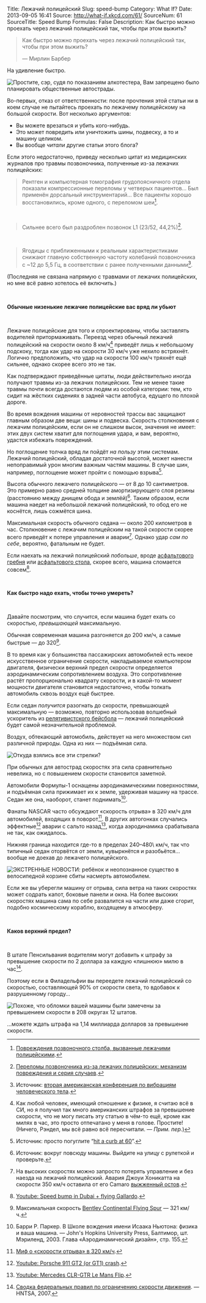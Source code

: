 Title: Лежачий полицейский
Slug: speed-bump
Category: What If?
Date: 2013-09-05 16:41
Source: http://what-if.xkcd.com/61/
SourceNum: 61
SourceTitle: Speed Bump
Formulas: False
Description: Как быстро можно проехать через лежачий полицейский так, чтобы при этом выжить?

> Как быстро можно проехать через лежачий полицейский так, чтобы при этом выжить?
>
> — Мирлин Барбер

На удивление быстро.

![](/uploads/061-speed-bump/speedbump_dot_ru.png "Простите, сэр, судя по показаниям алкотестера, Вам запрещено было планировать общественные автострады.")

Во-первых, отказ от ответственности: после прочтения этой статьи ни в коем случае не пытайтесь проехать по лежачему полицейскому на большой скорости. Вот несколько аргументов:

* Вы можете врезаться и убить кого-нибудь.
* Это может повредить или уничтожить шины, подвеску, а то и машину целиком.
* Вы вообще _читали_ другие статьи этого блога?

Если этого недостаточно, приведу несколько цитат из медицинских журналов про травмы позвоночника, полученные из-за лежачих полицейских:

> Рентген и компьютерная томография грудопоясничного отдела показали компрессионные переломы у четверых пациентов… Был применён дорсальный инструментарий… Все пациенты хорошо восстановились, кроме одного, с переломом шеи[^1].

&nbsp;

> Сильнее всего был раздроблен позвонок L1 (23/52, 44,2%)[^2].

&nbsp;

> Ягодицы с приближенными к реальным характеристиками снижают главную собственную частоту колебаний позвоночника с ~12 до 5,5 Гц, в соответствии с ранее полученными данными[^3].

(Последняя не связана напрямую с травмами от лежачих полицейских, но мне всё равно хотелось её включить.)

&nbsp;

**Обычные низенькие лежачие полицейские вас вряд ли убьют**

&nbsp;

Лежачие полицейские для того и спроектированы, чтобы заставлять водителей притормаживать. Переезд через обычный лежачий полицейский на скорости около 8 км/ч[^4] приведёт лишь к небольшому подскоку, тогда как удар на скорости 30 км/ч уже нехило встряхнёт. Логично предположить, что удар на скорости 100 км/ч тряхнёт ещё сильнее, однако скорее всего это не так.

Как подтверждают приведённые цитаты, люди действительно иногда получают травмы из-за лежачих полицейских. Тем не менее такие травмы почти всегда достаются людям из особой категории: тем, кто сидит на жёстких сидениях в задней части автобуса, едущего по плохой дороге.

Во время вождения машины от неровностей трассы вас защищают главным образом две вещи: шины и подвеска. Скорость столкновения с лежачим полицейским, если он не слишком высок, значения не имеет: этих двух систем хватит для поглощения удара, и вам, вероятно, удастся избежать повреждений.

Но поглощение толчка вряд ли пойдёт _на пользу_ этим системам. Лежачий полицейский, обладая достаточной высотой, может нанести непоправимый урон многим важным частям машины. В случае шин, например, поглощение может пройти с помощью взрыва[^5].

Высота обычного лежачего полицейского — от 8 до 10 сантиметров. Это примерно равно средней толщине амортизирующего слоя резины (расстоянию между днищем обода и землёй)[^6]. Таким образом, если машина наедет на небольшой лежачий полицейский, то обод его не коснётся, лишь сожмётся шина.

Максимальная скорость обычного седана — около 200 километров в час. Столкновение с лежачим полицейским на такой скорости скорее всего приведёт к потере управления и аварии[^7]. Однако удар _сам по себе_, вероятно, фатальным не будет.

Если наехать на лежачий полицейский _побольше_, вроде [асфальтового гребня](https://en.wikipedia.org/wiki/Speed_hump) или [асфальтового стола](https://en.wikipedia.org/wiki/Speed_table), скорее всего, машина сломается совсем[^8].

&nbsp;

**Как быстро надо ехать, чтобы точно умереть?**

&nbsp;

Давайте посмотрим, что случится, если машина будет ехать со скоростью, _превышающей_ максимальную.

Обычная современная машина разгоняется до 200 км/ч, а самые быстрые — до 320[^9].

В то время как у большинства пассажирских автомобилей есть некое искусственное ограничение скорости, накладываемое компьютером двигателя, физически верхний предел скорости определяется аэродинамическим сопротивлением воздуха. Это сопротивление растёт пропорционально квадрату скорости, и в какой-то момент мощности двигателя становится недостаточно, чтобы толкать автомобиль сквозь воздух ещё быстрее.

Если седан _получится_ разогнать до скорости, превышающей максимальную — возможно, повторно использовав волшебный ускоритель из [релятивистского бейсбола](/relativistic-baseball/) — лежачий полицейский будет самой незначительной проблемой.

Воздух, обтекающий автомобиль, действует на него множеством сил различной природы. Одна из них — подъёмная сила.

![](/uploads/061-speed-bump/speedbump_forces.png "Откуда взялись все эти стрелки?")

При обычных для автострад скоростях эта сила сравнительно невелика, но с повышением скорости становится заметной.

Автомобили Формулы-1 оснащены аэродинамическими поверхностями, и подъёмная сила прижимает их к земле, удерживая машину на трассе. Седан же она, наоборот, станет поднимать[^10].

Фанаты NASCAR часто обсуждают «скорость отрыва» в 320 км/ч для автомобилей, входящих в поворот[^11]. В других автогонках случались эффектные[^12] аварии с сальто назад[^13], когда аэродинамика срабатывала не так, как ожидалось.

Нижняя граница находится где-то в пределах 240–480\ км/ч, так что типичный седан оторвётся от земли, кувыркнётся и разобьётся… вообще не доехав до лежачего полицейского.

![](/uploads/061-speed-bump/speedbump_flip.png "ЭКСТРЕННЫЕ НОВОСТИ: ребёнок и неопознанное существо в велосипедной корзине сбиты насмерть автомобилем.")

Если же вы уберегли машину от отрыва, сила ветра на таких скоростях может содрать капот, боковые панели и окна. На более высоких скоростях машина сама по себе развалится на части или даже сгорит, подобно космическому кораблю, входящему в атмосферу.

&nbsp;

**Каков верхний предел?**

&nbsp;

В штате Пенсильвания водителям могут добавить к штрафу за превышение скорости по 2 доллара за каждую «лишнюю» милю в час[^14].

Поэтому если в Филадельфии вы переедете лежачий полицейский со скоростью, составляющей 90% от скорости света, то вдобавок к разрушенному городу…

![](/uploads/061-speed-bump/speedbump_city_ru.png "Похоже, что обломки вашей машины были замечены за превышением скорости в 208 округах 12 штатов.")

…можете ждать штрафа на 1,14 миллиарда долларов за превышение скорости.

[^1]: [Повреждения позвоночного столба, вызванные лежачими полицейскими](http://akademikpersonel.duzce.edu.tr/hayatikandis/sci/hayatikandis12.01.2012_08.54.59sci.pdf).
[^2]: [Переломы позвоночника из-за лежачих полицейских: механизм повреждения и серия случаев](http://www.ncbi.nlm.nih.gov/pubmed/21150664).
[^3]: Источник: [вторая американская конференция по вибрациям человеческого тела](http://www.cdc.gov/niosh/mining/UserFiles/works/pdfs/2009-145.pdf).
[^4]: Как любой человек, имеющий отношение к физике, я считаю всё в СИ, но я получил так много американских штрафов за превышение скорости, что не могу писать эту статью в чём-то ещё, кроме как милях в час, это просто отпечатано у меня в голове. Простите! (Ничего, Рэндел, мы всё равно всё пересчитали. — *Прим. пер.*)
[^5]: Источник: просто погуглите “[hit a curb at 60](http://www.google.com/search?q=hit+a+curb+at+60)”.
[^6]: Источник: вокруг повсюду машины. Выйдите на улицу с рулеткой и проверьте.
[^7]: На высоких скоростях можно запросто потерять управление и без наезда на лежачий полицейский. Авария Джоуи Хоникатта на скорости 350 км/ч оставила от его Camaro [выжженный остов](http://gmauthority.com/blog/2013/03/worlds-fastest-camaro-crashes-at-220-mph-during-texas-mile-run/).
[^8]: [Youtube: Speed bump in Dubai + flying Gallardo](http://www.youtube.com/watch?v=Vg79_mM2CNY).
[^9]: Максимальная скорость [Bentley Continental Flying Spur](http://fastestlaps.com/articles/which_car_is_really_the_worlds_fastest_sedan.html) — 321 км/ч.
[^10]: Барри Р. Паркер. В Школе вождения имени Исаака Ньютона: физика и ваша машина. — John's Hopkins University Press, Балтимор, шт. Мэриленд, 2003. Глава «Аэродинамический дизайн», стр. 155.
[^11]: [Миф о «скорости отрыва» в 320 км/ч](http://www.buildingspeed.org/blog/2012/06/the-myth-of-the-200-mph-lift-off-speed/).
[^12]: [Youtube: Porsche 911 GT2 (or GT1) crash](http://www.youtube.com/watch?v=_fQGm81x0EY).
[^13]: [Youtube: Mercedes CLR-GTR Le Mans Flip](http://www.youtube.com/watch?v=rQbgSe9S54I).
[^14]: [Сводка федеральных правил по ограничению скорости движения](http://ntl.bts.gov/lib/30000/30100/30132/810826.pdf). — HNTSA, 2007.
